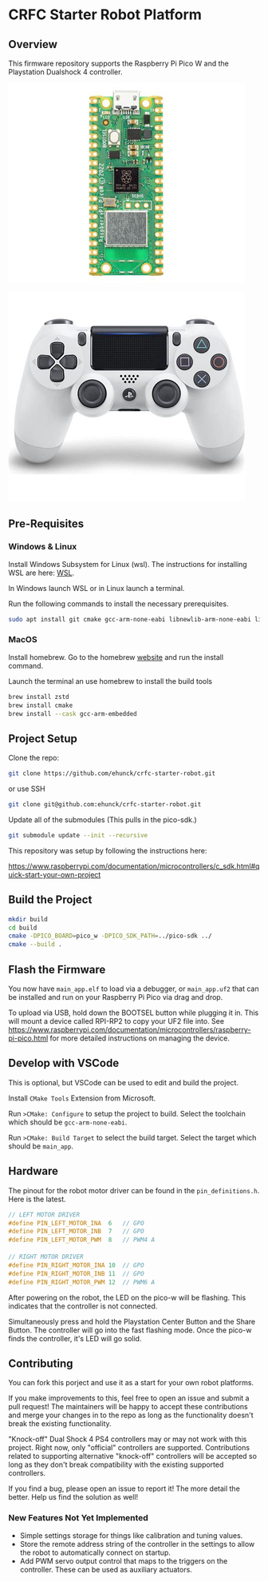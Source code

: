 # CRFC Starter Robot Platform

## Overview

This firmware repository supports the Raspberry Pi Pico W and the Playstation Dualshock 4 controller.

![pi_pico_w](documents/images/pi_pico_w.jpg)

![ds4](documents/images/ds4.jpg)

## Pre-Requisites

### Windows & Linux

Install Windows Subsystem for Linux (wsl). The instructions for installing WSL are here: [WSL](https://learn.microsoft.com/en-us/windows/wsl/install).

In Windows launch WSL or in Linux launch a terminal.  

Run the following commands to install the necessary prerequisites.

```bash
sudo apt install git cmake gcc-arm-none-eabi libnewlib-arm-none-eabi libstdc++-arm-none-eabi-newlib
```

### MacOS

Install homebrew.  Go to the homebrew [website](https://brew.sh/) and run the install command.

Launch the terminal an use homebrew to install the build tools

```bash
brew install zstd
brew install cmake
brew install --cask gcc-arm-embedded
```

## Project Setup

Clone the repo:

```bash
git clone https://github.com/ehunck/crfc-starter-robot.git
```

or use SSH

```bash
git clone git@github.com:ehunck/crfc-starter-robot.git
```

Update all of the submodules (This pulls in the pico-sdk.)

```bash
git submodule update --init --recursive
```

This repository was setup by following the instructions here:

https://www.raspberrypi.com/documentation/microcontrollers/c_sdk.html#quick-start-your-own-project

## Build the Project

```bash
mkdir build
cd build
cmake -DPICO_BOARD=pico_w -DPICO_SDK_PATH=../pico-sdk ../
cmake --build .
```

## Flash the Firmware

You now have `main_app.elf` to load via a debugger, or `main_app.uf2` that can be installed and run on your Raspberry Pi Pico via drag and drop.

To upload via USB, hold down the BOOTSEL button while plugging it in. This will mount a device called RPI-RP2 to copy your UF2 file into. See
https://www.raspberrypi.com/documentation/microcontrollers/raspberry-pi-pico.html for more detailed instructions on managing the device.

## Develop with VSCode

This is optional, but VSCode can be used to edit and build the project.

Install `CMake Tools` Extension from Microsoft.

Run `>CMake: Configure` to setup the project to build.
Select the toolchain which should be `gcc-arm-none-eabi`.  

Run `>CMake: Build Target` to select the build target.
Select the target which should be `main_app`.

## Hardware

The pinout for the robot motor driver can be found in the `pin_definitions.h`. Here is the latest.

```c
// LEFT MOTOR DRIVER
#define PIN_LEFT_MOTOR_INA  6   // GPO
#define PIN_LEFT_MOTOR_INB  7   // GPO
#define PIN_LEFT_MOTOR_PWM  8   // PWM4 A 

// RIGHT MOTOR DRIVER
#define PIN_RIGHT_MOTOR_INA 10  // GPO
#define PIN_RIGHT_MOTOR_INB 11  // GPO
#define PIN_RIGHT_MOTOR_PWM 12  // PWM6 A 
```

After powering on the robot, the LED on the pico-w will be flashing.  This indicates that the controller is not connected.

Simultaneously press and hold the Playstation Center Button and the Share Button.  The controller will go into the fast flashing mode.  Once the pico-w finds the controller, it's LED will go solid.

## Contributing

You can fork this porject and use it as a start for your own robot platforms.

If you make improvements to this, feel free to open an issue and submit a pull request!  The maintainers will be happy to accept these contributions and merge your changes in to the repo as long as the functionality doesn't break the existing functionality.

"Knock-off" Dual Shock 4 PS4 controllers may or may not work with this project.  Right now, only "official" controllers are supported.  Contributions related to supporting alternative "knock-off" controllers will be accepted so long as they don't break compatibility with the existing supported controllers.

If you find a bug, please open an issue to report it! The more detail the better. Help us find the solution as well!

### New Features Not Yet Implemented

- Simple settings storage for things like calibration and tuning values.
- Store the remote address string of the controller in the settings to allow the robot to automatically connect on startup.
- Add PWM servo output control that maps to the triggers on the controller.  These can be used as auxiliary actuators.
